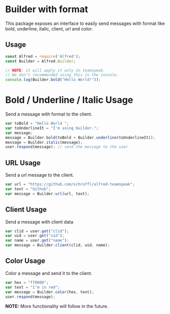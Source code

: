 # Builder with format
This package exposes an interface to easily send messages with format like bold, underline, italic, client, url and color.

## Usage
```javascript
const Alfred = require('Alfred');
const Builder = Alfred.Builder;

// NOTE: it will apply it only in teamspeak.
// We don't recommended using this in the console.
console.log(Builder.bold("Hello World!"));
```

# Bold / Underline / Italic Usage
Send a message with format to the client.
```javascript
var toBold = "Hello World ";
var toUnderlineIt = "I'm using builder.";
var message;
message = Builder.bold(toBold + Builder.underline(toUnderlineIt));
message = Builder.italic(message);
user.respond(message); // send the message to the user
```

## URL Usage
Send a url message to the client.
```javascript
var url = "https://github.com/schroffl/alfred-teamspeak";
var text = "Github";
var message = Builder.url(url, text);
```

## Client Usage
Send a message with client data
```javascript
var clid = user.get("clid");
var uid = user.get("uid");
var name = user.get("name");
var message = Builder.client(clid, uid, name);
```

## Color Usage
Color a message and send it to the client.
```javascript
var hex = "ff0000";
var text = "I'm in red";
var message = Builder.color(hex, text);
user.respond(message);
```

**NOTE:** More functionality will follow in the future.